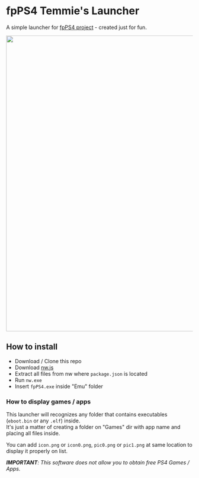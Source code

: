 # fpPS4 Temmie's Launcher
A simple launcher for <a href="https://github.com/red-prig/fpPS4/" target="_blank">fpPS4 project</a> - created just for fun.

<p align="center">
<img src="https://pbs.twimg.com/media/Fj55hxUXoAETWrB?format=jpg&name=large" width="800">
</p>

## How to install
- Download / Clone this repo
- Download <a href="https://nwjs.io/" target="_blank">nw.js</a>
- Extract all files from nw where <code>package.json</code> is located
- Run <code>nw.exe</code>
- Insert <code>fpPS4.exe</code> inside "Emu" folder

### How to display games / apps
This launcher will recognizes any folder that contains executables (<code>eboot.bin</code> or any <code>.elf</code>) inside.<br>
It's just a matter of creating a folder on "Games" dir with app name and placing all files inside.

You can add <code>icon.png</code> or <code>icon0.png</code>, <code>pic0.png</code> or <code>pic1.png</code> at same location to display it properly on list.

<i><b>IMPORTANT</b>: This software does not allow you to obtain free PS4 Games / Apps.</i>